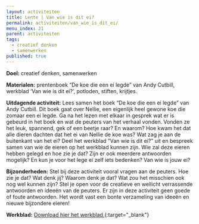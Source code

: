 ```yaml
---
layout: activiteiten
title: Lente | Van wie is dit ei?
permalink: activiteiten/van_wie_is_dit_ei/
menu_index: 21
parent: activiteiten
tags:
  - creatief denken
  - samenwerken
published: true
---
```


**Doel:** creatief denken, samenwerken

<p style="margin-top: 10px;"/>

**Materialen:** prentenboek “De koe die een ei legde” van Andy Cutbill, werkblad ‘Van wie is dit ei?’, potloden, stiften, krijtjes.

<p style="margin-top: 10px;"/>

**Uitdagende activiteit:** Lees samen het boek “De koe die een ei legde” van Andy Cutbill. Dit boek gaat over Nellie, een eigenlijk heel gewone koe die zomaar een ei legde. Ga na het lezen met elkaar in gesprek wat er is gebeurd in het boek en wat de peuters van het verhaal vonden. Vonden ze het leuk, spannend, gek of een beetje raar? En waarom? Hoe kwam het dat alle dieren dachten dat het ei van Nellie de koe was? Wat zag je aan de buitenkant van het ei? Deel het werkblad “Van wie is dit ei?” uit en bespreek samen van wie de eieren op het werkblad kunnen zijn. Wie zal deze eieren hebben gelegd en hoe zie je dat? Zijn er ook meerdere antwoorden mogelijk? En kun je voor het lege ei zelf iets bedenken? Van wie is jouw ei?

<p style="margin-top: 10px;"/>

**Bijzonderheden:** Stel bij deze activiteit vooral vragen aan de peuters. Hoe zie je dat? Wat denk jij? Waarom denk je dat? Wat zou het misschien ook nog wel kunnen zijn? Stel je open voor de creatieve en wellicht verrassende antwoorden en ideeën van de peuters. Er zijn in deze activiteit geen goede of foute antwoorden. Het wordt vast een bonte verzameling van ideeën en nieuwe bijzondere eieren!

<p style="margin-top: 10px;"/>

**Werkblad:** [Download hier het werkblad.](/downloads/van_wie_is_dit_ei.pdf){:target="_blank"}

